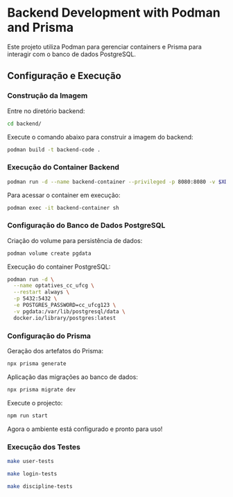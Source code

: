 # Backend Development with Podman and Prisma

Este projeto utiliza Podman para gerenciar containers e Prisma para interagir com o banco de dados PostgreSQL.

## Configuração e Execução

### Construção da Imagem

Entre no diretório backend:

```sh
cd backend/
```

Execute o comando abaixo para construir a imagem do backend:

```sh
podman build -t backend-code .
```

### Execução do Container Backend

```sh
podman run -d --name backend-container --privileged -p 8080:8080 -v $XDG_RUNTIME_DIR/podman/podman.sock:/run/podman/podman.sock backend-code
```

Para acessar o container em execução:

```sh
podman exec -it backend-container sh
```

### Configuração do Banco de Dados PostgreSQL

Criação do volume para persistência de dados:

```sh
podman volume create pgdata
```

Execução do container PostgreSQL:

```sh
podman run -d \
  --name optatives_cc_ufcg \
  --restart always \
  -p 5432:5432 \
  -e POSTGRES_PASSWORD=cc_ufcg123 \
  -v pgdata:/var/lib/postgresql/data \
  docker.io/library/postgres:latest
```

### Configuração do Prisma

Geração dos artefatos do Prisma:

```sh
npx prisma generate
```

Aplicação das migrações ao banco de dados:

```sh
npx prisma migrate dev
```

Execute o projecto:

```sh
npm run start
```

Agora o ambiente está configurado e pronto para uso!

### Execução dos Testes


```sh
make user-tests
```

```sh
make login-tests
```

```sh
make discipline-tests
```
